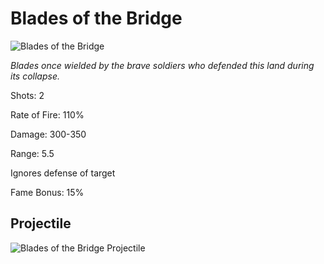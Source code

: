 # Blades of the Bridge

![Blades of the Bridge](https://vwiki.valorserver.com/api/item/picture/Blades%20of%20the%20Bridge)

<i>Blades once wielded by the brave soldiers who defended this land during its collapse.</i>

Shots: 2

Rate of Fire: 110%

Damage: 300-350

Range: 5.5

Ignores defense of target

Fame Bonus: 15%



## Projectile

![Blades of the Bridge Projectile](https://cdn.discordapp.com/attachments/953134990428868629/969065261074366474/blades_of_the_bridge.gif)

